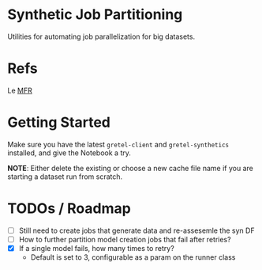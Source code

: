 # Synthetic Job Partitioning

Utilities for automating job parallelization for big datasets.

# Refs

Le [MFR](https://gretel.atlassian.net/jira/software/projects/MFR/boards/16/roadmap?selectedIssue=MFR-126)

# Getting Started

Make sure you have the latest `gretel-client` and `gretel-synthetics` installed, and give the Notebook a try.

**NOTE**: Either delete the existing or choose a new cache file name if you are starting
a dataset run from scratch.

# TODOs / Roadmap

- [ ] Still need to create jobs that generate data and re-assesemle the syn DF
- [ ] How to further partition model creation jobs that fail after retries?
- [x] If a single model fails, how many times to retry?
  - Default is set to 3, configurable as a param on the runner class